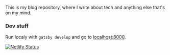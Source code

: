This is my blog repository, where I write about tech and anything else that's on my mind.

### Dev stuff

Run localy with `gatsby develop` and go to [localhost:8000](http://localhost:8000/).

[![Netlify Status](https://api.netlify.com/api/v1/badges/2caca14f-636c-49cf-913b-50bda2a54eea/deploy-status)](https://app.netlify.com/sites/mpaktiti/deploys)
